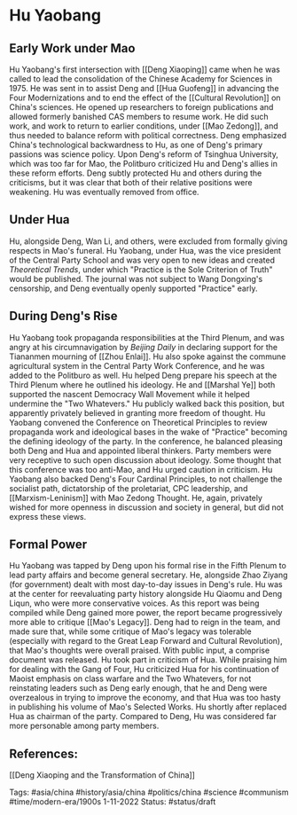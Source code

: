 # Hu Yaobang

## Early Work under Mao
Hu Yaobang's first intersection with [[Deng Xiaoping]] came when he was called to lead the consolidation of the Chinese Academy for Sciences in 1975. He was sent in to assist Deng and [[Hua Guofeng]] in advancing the Four Modernizations and to end the effect of the [[Cultural Revolution]] on China's sciences. He opened up researchers to foreign publications and allowed formerly banished CAS members to resume work. He did such work, and work to return to earlier conditions, under [[Mao Zedong]], and thus needed to balance reform with political correctness. Deng emphasized China's technological backwardness to Hu, as one of Deng's primary passions was science policy.
Upon Deng's reform of Tsinghua University, which was too far for Mao, the Politburo criticized Hu and Deng's allies in these reform efforts. Deng subtly protected Hu and others during the criticisms, but it was clear that both of their relative positions were weakening. Hu was eventually removed from office.
## Under Hua
Hu, alongside Deng, Wan Li, and others, were excluded from formally giving respects in Mao's funeral. Hu Yaobang, under Hua, was the vice president of the Central Party School and was very open to new ideas and created _Theoretical Trends_, under which "Practice is the Sole Criterion of Truth" would be published. The journal was not subject to Wang Dongxing's censorship, and Deng eventually openly supported "Practice" early.
## During Deng's Rise
Hu Yaobang took propaganda responsibilities at the Third Plenum, and was angry at his circumnavigation by _Beijing Daily_ in declaring support for the Tiananmen mourning of [[Zhou Enlai]]. Hu also spoke against the commune agricultural system in the Central Party Work Conference, and he was added to the Politburo as well. Hu helped Deng prepare his speech at the Third Plenum where he outlined his ideology.
He and [[Marshal Ye]] both supported the nascent Democracy Wall Movement while it helped undermine the "Two Whatevers." Hu publicly walked back this position, but apparently privately believed in granting more freedom of thought. 
Hu Yaobang convened the Conference on Theoretical Principles to review propaganda work and ideological bases in the wake of "Practice" becoming the defining ideology of the party. In the conference, he balanced pleasing both Deng and Hua and appointed liberal thinkers. Party members were very receptive to such open discussion about ideology. Some thought that this conference was too anti-Mao, and Hu urged caution in criticism. Hu Yaobang also backed Deng's Four Cardinal Principles, to not challenge the socialist path, dictatorship of the proletariat, CPC leadership, and [[Marxism-Leninism]] with Mao Zedong Thought. He, again, privately wished for more openness in discussion and society in general, but did not express these views. 
## Formal Power
Hu Yaobang was tapped by Deng upon his formal rise in the Fifth Plenum to lead party affairs and become general secretary. He, alongside Zhao Ziyang (for government) dealt with most day-to-day issues in Deng's rule. Hu was at the center for reevaluating party history alongside Hu Qiaomu and Deng Liqun, who were more conservative voices. As this report was being compiled while Deng gained more power, the report became progressively more able to critique [[Mao's Legacy]]. Deng had to reign in the team, and made sure that, while some critique of Mao's legacy was tolerable (especially with regard to the Great Leap Forward and Cultural Revolution), that Mao's thoughts were overall praised. With public input, a comprise document was released. Hu took part in criticism of Hua. While praising him for dealing with the Gang of Four, Hu criticized Hua for his continuation of Maoist emphasis on class warfare and the Two Whatevers, for not reinstating leaders such as Deng early enough, that he and Deng were overzealous in trying to improve the economy, and that Hua was too hasty in publishing his volume of Mao's Selected Works. Hu shortly after replaced Hua as chairman of the party. Compared to Deng, Hu was considered far more personable among party members. 


## References:
[[Deng Xiaoping and the Transformation of China]]

Tags: #asia/china #history/asia/china #politics/china #science #communism #time/modern-era/1900s
1-11-2022
Status: #status/draft